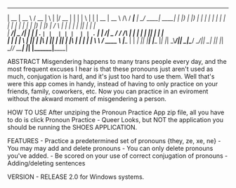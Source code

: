  _____  _____   ____  _   _  ____  _    _ _   _   _____  _____            _____ _______ _____ _____ ______ 
|  __ \|  __ \ / __ \| \ | |/ __ \| |  | | \ | | |  __ \|  __ \     /\   / ____|__   __|_   _/ ____|  ____|
| |__) | |__) | |  | |  \| | |  | | |  | |  \| | | |__) | |__) |   /  \ | |       | |    | || |    | |__   
|  ___/|  _  /| |  | | . ` | |  | | |  | | . ` | |  ___/|  _  /   / /\ \| |       | |    | || |    |  __|  
| |    | | \ \| |__| | |\  | |__| | |__| | |\  | | |    | | \ \  / ____ \ |____   | |   _| || |____| |____ 
|_|    |_|  \_\\____/|_| \_|\____/ \____/|_| \_| |_|    |_|  \_\/_/    \_\_____|  |_|  |_____\_____|______|


ABSTRACT
	Misgendering happens to many trans people every day, and the most frequent excuses I hear is that these pronouns just aren't used
as much, conjugation is hard, and it's just too hard to use them. Well that's were this app comes in handy, instead of having to only 
practice on your friends, family, coworkers, etc. Now you can practice in an eviroment without the akward moment of misgendering a person. 

HOW TO USE
	After unziping the Pronoun Practice App zip file, all you have to do is click Pronoun Practice - Queer Looks, but NOT the 
application you should be running the SHOES APPLICATION.

FEATURES
	- Practice a predetermined set of pronouns {they, ze, xe, ne}
		- You may may add and delete pronouns
			- You can only delete pronouns you've added.
	- Be scored on your use of correct conjugation of pronouns
	- Adding/deleting sentences

VERSION - RELEASE 2.0 for Windows systems.
